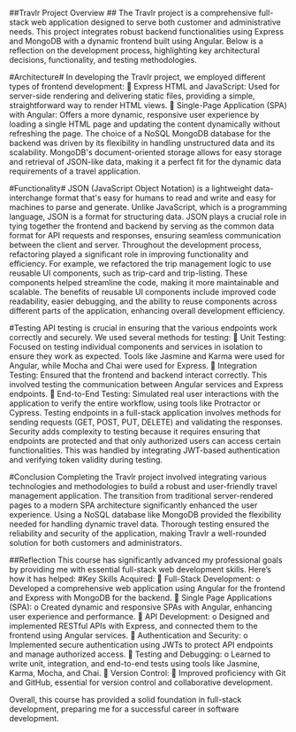 ##Travlr Project Overview ##
The Travlr project is a comprehensive full-stack web application designed to serve both customer and administrative needs. This project integrates robust backend functionalities using Express and MongoDB with a dynamic frontend built using Angular. Below is a reflection on the development process, highlighting key architectural decisions, functionality, and testing methodologies.

#Architecture#
In developing the Travlr project, we employed different types of frontend development:
	Express HTML and JavaScript: Used for server-side rendering and delivering static files, providing a simple, straightforward way to render HTML views.
	Single-Page Application (SPA) with Angular: Offers a more dynamic, responsive user experience by loading a single HTML page and updating the content dynamically without refreshing the page.
The choice of a NoSQL MongoDB database for the backend was driven by its flexibility in handling unstructured data and its scalability. MongoDB's document-oriented storage allows for easy storage and retrieval of JSON-like data, making it a perfect fit for the dynamic data requirements of a travel application.

#Functionality#
JSON (JavaScript Object Notation) is a lightweight data-interchange format that's easy for humans to read and write and easy for machines to parse and generate. Unlike JavaScript, which is a programming language, JSON is a format for structuring data. JSON plays a crucial role in tying together the frontend and backend by serving as the common data format for API requests and responses, ensuring seamless communication between the client and server.
Throughout the development process, refactoring played a significant role in improving functionality and efficiency. For example, we refactored the trip management logic to use reusable UI components, such as trip-card and trip-listing. These components helped streamline the code, making it more maintainable and scalable. The benefits of reusable UI components include improved code readability, easier debugging, and the ability to reuse components across different parts of the application, enhancing overall development efficiency.

#Testing
API testing is crucial in ensuring that the various endpoints work correctly and securely. We used several methods for testing:
	Unit Testing: Focused on testing individual components and services in isolation to ensure they work as expected. Tools like Jasmine and Karma were used for Angular, while Mocha and Chai were used for Express.
	Integration Testing: Ensured that the frontend and backend interact correctly. This involved testing the communication between Angular services and Express endpoints.
	End-to-End Testing: Simulated real user interactions with the application to verify the entire workflow, using tools like Protractor or Cypress.
Testing endpoints in a full-stack application involves methods for sending requests (GET, POST, PUT, DELETE) and validating the responses. Security adds complexity to testing because it requires ensuring that endpoints are protected and that only authorized users can access certain functionalities. This was handled by integrating JWT-based authentication and verifying token validity during testing.

#Conclusion
Completing the Travlr project involved integrating various technologies and methodologies to build a robust and user-friendly travel management application. The transition from traditional server-rendered pages to a modern SPA architecture significantly enhanced the user experience. Using a NoSQL database like MongoDB provided the flexibility needed for handling dynamic travel data. Thorough testing ensured the reliability and security of the application, making Travlr a well-rounded solution for both customers and administrators.

##Reflection
This course has significantly advanced my professional goals by providing me with essential full-stack web development skills. Here’s how it has helped:
#Key Skills Acquired:
	Full-Stack Development:
o	Developed a comprehensive web application using Angular for the frontend and Express with MongoDB for the backend.
	Single Page Applications (SPA):
o	Created dynamic and responsive SPAs with Angular, enhancing user experience and performance.
	API Development:
o	Designed and implemented RESTful APIs with Express, and connected them to the frontend using Angular services.
	Authentication and Security:
o	Implemented secure authentication using JWTs to protect API endpoints and manage authorized access.
	Testing and Debugging:
o	Learned to write unit, integration, and end-to-end tests using tools like Jasmine, Karma, Mocha, and Chai.
	Version Control:
	Improved proficiency with Git and GitHub, essential for version control and collaborative development.

Overall, this course has provided a solid foundation in full-stack development, preparing me for a successful career in software development.
